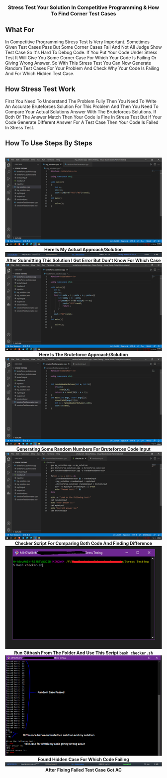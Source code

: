 <h3 align="center" >Stress Test Your Solution In Competitive Programming & How To Find Corner Test Cases </h1>

## What For
In Competitive Programming Stress Test Is Very Important. Sometimes Given Test Cases Pass But Some Corner Cases Fail And Not All Judge Show Test Case So It's Hard To Debug Code. If You Put Your Code Under Stress Test It Will Give You Some Corner Case For Which Your Code Is Failing Or Giving Wrong Answer. So With This Stress Test You Can Now Generate Random Test Cases For Your Problem And Check Why Your Code Is Failing And For Which Hidden Test Case.

## How Stress Test Work
First You Need To Understand The Problem Fully Then You Need To Write An Accurate Bruteforces Solution For This Problem And Then You Need To Compare Your Actual Solutions Answer With The Bruteforces Solutions. If Both Of The Answer Match Then Your Code Is Fine In Stress Test But If Your Code Generate Different Answer For A Test Case Then Your Code Is Failed In Stress Test.

## How To Use Steps By Steps
<p align="center">
  <br>
    <img src="ss/1.png"><br>
   <b>Here Is My Actual Approach/Solution</b><br>
    <img src="ss/2.PNG"><br>
    <b>After Submitting This Solution I Got Error But Don't Know For Which Case</b><br>
    <img src="ss/3.png"><br>
    <b>Here Is The Bruteforce Approach/Solution</b><br>
    <img src="ss/4.png"><br>
    <b>Generating Some Random Numbers For Bruteforces Code Input</b><br>
    <img src="ss/5.png"><br>
    <b>Checker Script For Comparing Both Code And Finding Difference</b><br>
    <img src="ss/6.png"><br>
    <b>Run Gitbash From The Folder And Use This Script <code>bash checker.sh</code></b><br>
    <img src="ss/7.PNG"><br>
    <b>Found Hidden Case For Which Code Failing</b><br>
    <img src="ss/8.PNG"><br>
    <b>After Fixing Failed Test Case Got AC</b><br>
</p>

